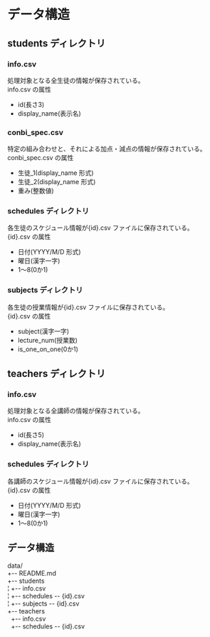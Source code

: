 # データ構造
## students ディレクトリ
### info.csv
処理対象となる全生徒の情報が保存されている。<br>
info.csv の属性
- id(長さ3)
- display_name(表示名)

### conbi_spec.csv
特定の組み合わせと、それによる加点・減点の情報が保存されている。<br>
conbi_spec.csv の属性
- 生徒_1(display_name 形式)
- 生徒_2(display_name 形式)
- 重み(整数値)

### schedules ディレクトリ
各生徒のスケジュール情報が{id}.csv ファイルに保存されている。<br>
{id}.csv の属性
- 日付(YYYY/M/D 形式)
- 曜日(漢字一字)
- 1～8(0か1)

### subjects ディレクトリ
各生徒の授業情報が{id}.csv ファイルに保存されている。<br>
{id}.csv の属性
- subject(漢字一字)
- lecture_num(授業数)
- is_one_on_one(0か1)

## teachers ディレクトリ
### info.csv
処理対象となる全講師の情報が保存されている。<br>
info.csv の属性
- id(長さ5)
- display_name(表示名)

### schedules ディレクトリ
各講師のスケジュール情報が{id}.csv ファイルに保存されている。<br>
{id}.csv の属性
- 日付(YYYY/M/D 形式)
- 曜日(漢字一字)
- 1～8(0か1)

## データ構造
data/<br>
+-- README.md<br>
+-- students<br>
¦   +-- info.csv<br>
¦   +-- schedules -- {id}.csv<br>
¦   +-- subjects -- {id}.csv<br>
+-- teachers<br>
&nbsp; +-- info.csv<br>
&nbsp; +-- schedules -- {id}.csv<br>
